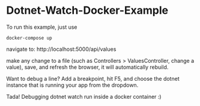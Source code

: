 # Dotnet-Watch-Docker-Example

 To run this example, just use
 ```console
 docker-compose up
 ```
 
 navigate to: http://localhost:5000/api/values
 
 make any change to a file (such as Controllers > ValuesController, change a value), save, and refresh the browser, it will automatically rebuild.
 
 Want to debug a line? Add a breakpoint, hit F5, and choose the dotnet instance that is running your app from the dropdown.
 
  Tada! Debugging dotnet watch run inside a docker container :)
